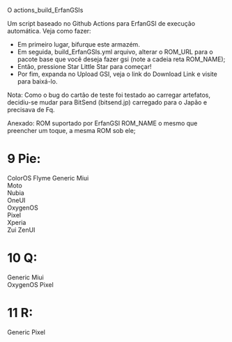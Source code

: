 O actions_build_ErfanGSIs  

Um script baseado no Github Actions para ErfanGSI de execução automática. 
Veja como fazer: 
- Em primeiro lugar, bifurque este armazém. 
- Em seguida, build_ErfanGSIs.yml arquivo, alterar o ROM_URL para o pacote base que você deseja fazer gsi (note a cadeia reta ROM_NAME); 
- Então, pressione Star Little Star para começar! 
- Por fim, expanda no Upload GSI, veja o link do Download Link e visite para baixá-lo. 

Nota: Como o bug do cartão de teste foi testado ao carregar artefatos, decidiu-se mudar para BitSend (bitsend.jp) carregado para o Japão e precisava de Fq.

Anexado: ROM suportado por ErfanGSI
ROM_NAME o mesmo que preencher um toque, a mesma ROM sob ele;

# 9 Pie: 
ColorOS	
Flyme
Generic
Miui	
Moto	
Nubia	
OneUI	
OxygenOS	
Pixel	
Xperia	
Zui	
ZenUI

# 10 Q:
Generic
Miui	
OxygenOS
Pixel

# 11 R:
Generic
Pixel
